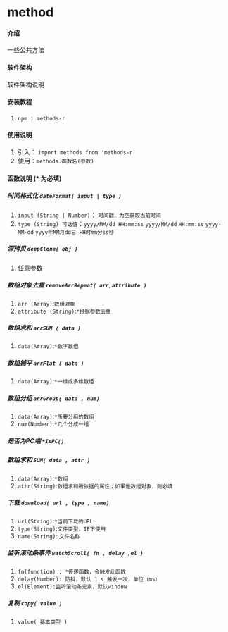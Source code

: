 <!--
 * @Descripttion: 
 * @version: 
 * @Author: Remons
 * @Date: 2020-07-18 18:06:06
 * @LastEditors: Remons
 * @LastEditTime: 2020-07-19 19:04:20
--> 
# method

#### 介绍
一些公共方法

#### 软件架构
软件架构说明


#### 安装教程

1.  `npm i methods-r`

#### 使用说明

1. 引入：  `import methods from 'methods-r'`
2. 使用：`methods.函数名(参数)`

#### 函数说明 (* 为必填)

##### 时间格式化 `dateFormat( input | type )` 
   1. `input (String | Number)`： `时间戳，为空获取当前时间`
   2. `type (String) 可选值`：`yyyy/MM/dd HH:mm:ss` `yyyy/MM/dd` `HH:mm:ss` `yyyy-MM-dd` `yyyy年MM月dd日 HH时mm分ss秒`
   
##### 深拷贝 `deepClone( obj )` 
1. 任意参数
   
##### 数组对象去重 `removeArrRepeat( arr,attribute )`
1. `arr (Array)`:`数组对象`
2. `attribute (String)`:`*根据参数去重`
   
##### 数组求和 `arrSUM ( data ) `
1. `data(Array)`:`*数字数组`
   
##### 数组铺平 `arrFlat ( data )`
1. `data(Array)`:`*一维或多维数组`
   
##### 数组分组 `arrGroup( data , num)`
1. `data(Array)`:`*所要分组的数组`
2. `num(Number)`:`*几个分成一组`

##### 是否为PC端 `*IsPC()`

##### 数组求和 `SUM( data , attr )`
1. `data(Array)`:`*数组`
2. `attr(String)`:`数组求和所依据的属性；如果是数组对象，则必填`

##### 下载 `download( url , type , name)`
1. `url(String)`:`*当前下载的URL`
2. `type(String)`:`文件类型，IE下使用`
3. `name(String)`: `文件名称`


##### 监听滚动条事件 `watchScroll( fn , delay ,el )`
1. `fn(function) : *传递函数，会触发此函数`
2. `delay(Number): 防抖，默认 1 s 触发一次，单位（ms）`
3. `el(Element):监听滚动条元素，默认window`


##### 复制 `copy( value )`
1. `value( 基本类型 )`